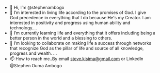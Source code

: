 - 👋 Hi, I’m @stephenambogo
- 👀 I’m interested in living life according to the promises of God. I give God precedence in everything that I do because He's my Creator. I am interested in positivity and progress using human ability and technology....
- 🌱 I’m currently learning life and everything that it offers including being a better person in the world and a blessing to others.
- 💞️ I’m looking to collaborate on making life a success through networks that recognize God as the pillar of life and source of all knowledge, progress and wealth. ...
- 📫 How to reach me..By email steve.kisima@gmail.com or LinkedIn @Stephen Ouma Ambogo

<!---
stephenambogo/stephenambogo is a ✨ special ✨ repository because its `README.md` (this file) appears on your GitHub profile.
You can click the Preview link to take a look at your changes.
--->
